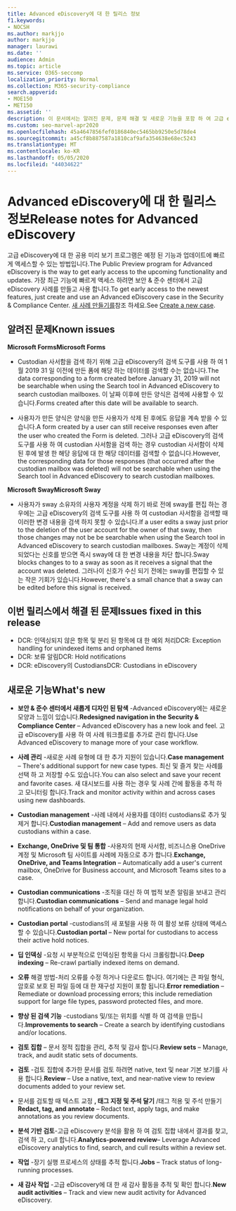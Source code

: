 ```yaml
---
title: Advanced eDiscovery에 대 한 릴리스 정보
f1.keywords:
- NOCSH
ms.author: markjjo
author: markjjo
manager: laurawi
ms.date: ''
audience: Admin
ms.topic: article
ms.service: O365-seccomp
localization_priority: Normal
ms.collection: M365-security-compliance
search.appverid:
- MOE150
- MET150
ms.assetid: ''
description: 이 문서에서는 알려진 문제, 문제 해결 및 새로운 기능을 포함 하 여 고급 eDiscovery에 대 한 릴리스 정보를 제공 합니다.
ms.custom: seo-marvel-apr2020
ms.openlocfilehash: 45a4647856fef0186840ec5465bb9250e5d78de4
ms.sourcegitcommit: a45cf8b887587a1810caf9afa354638e68ec5243
ms.translationtype: MT
ms.contentlocale: ko-KR
ms.lasthandoff: 05/05/2020
ms.locfileid: "44034622"
---
```

# <a name="release-notes-for-advanced-ediscovery"></a><span data-ttu-id="ea573-103">Advanced eDiscovery에 대 한 릴리스 정보</span><span class="sxs-lookup"><span data-stu-id="ea573-103">Release notes for Advanced eDiscovery</span></span>

<span data-ttu-id="ea573-104">고급 eDiscovery에 대 한 공용 미리 보기 프로그램은 예정 된 기능과 업데이트에 빠르게 액세스할 수 있는 방법입니다.</span><span class="sxs-lookup"><span data-stu-id="ea573-104">The Public Preview program for Advanced eDiscovery is the way to get early access to the upcoming functionality and updates.</span></span> <span data-ttu-id="ea573-105">가장 최근 기능에 빠르게 액세스 하려면 보안 & 준수 센터에서 고급 eDiscovery 사례를 만들고 사용 합니다.</span><span class="sxs-lookup"><span data-stu-id="ea573-105">To get early access to the newest features, just create and use an Advanced eDiscovery case in the Security & Compliance Center.</span></span> <span data-ttu-id="ea573-106">[새 사례 만들기를](create-new-ediscovery-case.md)참조 하세요.</span><span class="sxs-lookup"><span data-stu-id="ea573-106">See [Create a new case](create-new-ediscovery-case.md).</span></span>

## <a name="known-issues"></a><span data-ttu-id="ea573-107">알려진 문제</span><span class="sxs-lookup"><span data-stu-id="ea573-107">Known issues</span></span>

<span data-ttu-id="ea573-108">**Microsoft Forms**</span><span class="sxs-lookup"><span data-stu-id="ea573-108">**Microsoft Forms**</span></span>

- <span data-ttu-id="ea573-109">Custodian 사서함을 검색 하기 위해 고급 eDiscovery의 검색 도구를 사용 하 여 1 월 2019 31 일 이전에 만든 폼에 해당 하는 데이터를 검색할 수는 없습니다.</span><span class="sxs-lookup"><span data-stu-id="ea573-109">The data corresponding to a form created before January 31, 2019 will not be searchable when using the Search tool in Advanced eDiscovery to search custodian mailboxes.</span></span> <span data-ttu-id="ea573-110">이 날짜 이후에 만든 양식은 검색에 사용할 수 있습니다.</span><span class="sxs-lookup"><span data-stu-id="ea573-110">Forms created after this date will be available to search.</span></span>

- <span data-ttu-id="ea573-111">사용자가 만든 양식은 양식을 만든 사용자가 삭제 된 후에도 응답을 계속 받을 수 있습니다.</span><span class="sxs-lookup"><span data-stu-id="ea573-111">A form created by a user can still receive responses even after the user who created the Form is deleted.</span></span> <span data-ttu-id="ea573-112">그러나 고급 eDiscovery의 검색 도구를 사용 하 여 custodian 사서함을 검색 하는 경우 custodian 사서함이 삭제 된 후에 발생 한 해당 응답에 대 한 해당 데이터를 검색할 수 없습니다.</span><span class="sxs-lookup"><span data-stu-id="ea573-112">However, the corresponding data for those responses (that occurred after the custodian mailbox was deleted) will not be searchable when using the Search tool in Advanced eDiscovery to search custodian mailboxes.</span></span>
 
<span data-ttu-id="ea573-113">**Microsoft Sway**</span><span class="sxs-lookup"><span data-stu-id="ea573-113">**Microsoft Sway**</span></span>

- <span data-ttu-id="ea573-114">사용자가 sway 소유자의 사용자 계정을 삭제 하기 바로 전에 sway를 편집 하는 경우에는 고급 eDiscovery의 검색 도구를 사용 하 여 custodian 사서함을 검색할 때 이러한 변경 내용을 검색 하지 못할 수 있습니다.</span><span class="sxs-lookup"><span data-stu-id="ea573-114">If a user edits a sway just prior to the deletion of the user account for the owner of that sway, then those changes may not be be searchable when using the Search tool in Advanced eDiscovery to search custodian mailboxes.</span></span> <span data-ttu-id="ea573-115">Sway는 계정이 삭제 되었다는 신호를 받으면 즉시 sway에 대 한 변경 내용을 차단 합니다.</span><span class="sxs-lookup"><span data-stu-id="ea573-115">Sway blocks changes to to a sway as soon as it receives a signal that the account was deleted.</span></span> <span data-ttu-id="ea573-116">그러나이 신호가 수신 되기 전에는 sway를 편집할 수 있는 작은 기회가 있습니다.</span><span class="sxs-lookup"><span data-stu-id="ea573-116">However, there's a small chance that a sway can be edited before this signal is received.</span></span>

## <a name="issues-fixed-in-this-release"></a><span data-ttu-id="ea573-117">이번 릴리스에서 해결 된 문제</span><span class="sxs-lookup"><span data-stu-id="ea573-117">Issues fixed in this release</span></span>

- <span data-ttu-id="ea573-118">DCR: 인덱싱되지 않은 항목 및 분리 된 항목에 대 한 예외 처리</span><span class="sxs-lookup"><span data-stu-id="ea573-118">DCR: Exception handling for unindexed items and orphaned items</span></span>
- <span data-ttu-id="ea573-119">DCR: 보류 알림</span><span class="sxs-lookup"><span data-stu-id="ea573-119">DCR: Hold notifications</span></span>
- <span data-ttu-id="ea573-120">DCR: eDiscovery의 Custodians</span><span class="sxs-lookup"><span data-stu-id="ea573-120">DCR: Custodians in eDiscovery</span></span>

## <a name="whats-new"></a><span data-ttu-id="ea573-121">새로운 기능</span><span class="sxs-lookup"><span data-stu-id="ea573-121">What's new</span></span>

- <span data-ttu-id="ea573-122">**보안 & 준수 센터에서 새롭게 디자인 된 탐색** -Advanced eDiscovery에는 새로운 모양과 느낌이 있습니다.</span><span class="sxs-lookup"><span data-stu-id="ea573-122">**Redesigned navigation in the Security & Compliance Center** – Advanced eDiscovery has a new look and feel.</span></span> <span data-ttu-id="ea573-123">고급 eDiscovery를 사용 하 여 사례 워크플로를 추가로 관리 합니다.</span><span class="sxs-lookup"><span data-stu-id="ea573-123">Use Advanced eDiscovery to manage more of your case workflow.</span></span>

- <span data-ttu-id="ea573-124">**사례 관리** -새로운 사례 유형에 대 한 추가 지원이 있습니다.</span><span class="sxs-lookup"><span data-stu-id="ea573-124">**Case management** – There's additional support for new case types.</span></span> <span data-ttu-id="ea573-125">최신 및 즐겨 찾는 사례를 선택 하 고 저장할 수도 있습니다.</span><span class="sxs-lookup"><span data-stu-id="ea573-125">You can also select and save your recent and favorite cases.</span></span> <span data-ttu-id="ea573-126">새 대시보드를 사용 하는 경우 및 사례 간에 활동을 추적 하 고 모니터링 합니다.</span><span class="sxs-lookup"><span data-stu-id="ea573-126">Track and monitor activity within and across cases using new dashboards.</span></span>

- <span data-ttu-id="ea573-127">**Custodian management** -사례 내에서 사용자를 데이터 custodians로 추가 및 제거 합니다.</span><span class="sxs-lookup"><span data-stu-id="ea573-127">**Custodian management** – Add and remove users as data custodians within a case.</span></span>

- <span data-ttu-id="ea573-128">**Exchange, OneDrive 및 팀 통합** -사용자의 현재 사서함, 비즈니스용 OneDrive 계정 및 Microsoft 팀 사이트를 사례에 자동으로 추가 합니다.</span><span class="sxs-lookup"><span data-stu-id="ea573-128">**Exchange, OneDrive, and Teams Integration** – Automatically add a user's current mailbox, OneDrive for Business account, and Microsoft Teams sites to a case.</span></span> 

- <span data-ttu-id="ea573-129">**Custodian communications** -조직을 대신 하 여 법적 보존 알림을 보내고 관리 합니다.</span><span class="sxs-lookup"><span data-stu-id="ea573-129">**Custodian communications** – Send and manage legal hold notifications on behalf of your organization.</span></span>

- <span data-ttu-id="ea573-130">**Custodian portal** -custodians의 새 포털을 사용 하 여 활성 보류 상태에 액세스할 수 있습니다.</span><span class="sxs-lookup"><span data-stu-id="ea573-130">**Custodian portal** – New portal for custodians to access their active hold notices.</span></span>

- <span data-ttu-id="ea573-131">**딥 인덱싱** -요청 시 부분적으로 인덱싱된 항목을 다시 크롤링합니다.</span><span class="sxs-lookup"><span data-stu-id="ea573-131">**Deep indexing** – Re-crawl partially indexed items on demand.</span></span>

- <span data-ttu-id="ea573-132">**오류** 해결 방법-처리 오류를 수정 하거나 다운로드 합니다. 여기에는 큰 파일 형식, 암호로 보호 된 파일 등에 대 한 재구성 지원이 포함 됩니다.</span><span class="sxs-lookup"><span data-stu-id="ea573-132">**Error remediation** – Remediate or download processing errors; this include remediation support for large file types, password protected files, and more.</span></span> 

- <span data-ttu-id="ea573-133">**향상 된 검색 기능** -custodians 및/또는 위치를 식별 하 여 검색을 만듭니다.</span><span class="sxs-lookup"><span data-stu-id="ea573-133">**Improvements to search** – Create a search by identifying custodians and/or locations.</span></span>

- <span data-ttu-id="ea573-134">**검토 집합** – 문서 정적 집합을 관리, 추적 및 감사 합니다.</span><span class="sxs-lookup"><span data-stu-id="ea573-134">**Review sets** – Manage, track, and audit static sets of documents.</span></span>

- <span data-ttu-id="ea573-135">**검토** -검토 집합에 추가한 문서를 검토 하려면 native, text 및 near 기본 보기를 사용 합니다.</span><span class="sxs-lookup"><span data-stu-id="ea573-135">**Review** – Use a native, text, and near-native view to review documents added to your review set.</span></span>

- <span data-ttu-id="ea573-136">문서를 검토할 때 텍스트 교정 **, 태그 지정 및 주석 달기** /태그 적용 및 주석 만들기</span><span class="sxs-lookup"><span data-stu-id="ea573-136">**Redact, tag, and annotate** – Redact text, apply tags, and make annotations as you review documents.</span></span>
  
- <span data-ttu-id="ea573-137">**분석 기반 검토**-고급 eDiscovery 분석을 활용 하 여 검토 집합 내에서 결과를 찾고, 검색 하 고, cull 합니다.</span><span class="sxs-lookup"><span data-stu-id="ea573-137">**Analytics-powered review**– Leverage Advanced eDiscovery analytics to find, search, and cull results within a review set.</span></span>

- <span data-ttu-id="ea573-138">**작업** -장기 실행 프로세스의 상태를 추적 합니다.</span><span class="sxs-lookup"><span data-stu-id="ea573-138">**Jobs** – Track status of long-running processes.</span></span>

- <span data-ttu-id="ea573-139">**새 감사 작업** -고급 eDiscovery에 대 한 새 감사 활동을 추적 및 확인 합니다.</span><span class="sxs-lookup"><span data-stu-id="ea573-139">**New audit activities** – Track and view new audit activity for Advanced eDiscovery.</span></span>
